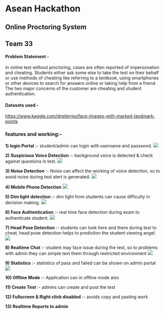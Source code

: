 # Asean Hackathon  
## Online Proctoring System
## Team 33

#### Problem Statement - 
        
  In online test without proctoring, cases are often reported of impersonation and cheating. Students either ask some else to take the test on their behalf or use methods of cheating like referring to a textbook, using smartphones or other devices to search for answers online or taking help from a friend. The two major concerns of the customer are cheating and student authentication.



#### Datasets used - 
https://www.kaggle.com/drgilermo/face-images-with-marked-landmark-points



### features and working:-
**1) login Portal** :- student/admin can login with username and password.
<img src="https://github.com/harshrajdhote/asean_team_33/blob/master/images/chats.jpeg"/>

**2) Suspicious Voice Detection** :- background voice is detected & check against questions in test.
<img src="https://github.com/harshrajdhote/asean_team_33/blob/master/images/voice.jpeg"/>

**3) Noise Detection** :- Noise can affect the working of voice detection, so to avoid noise during test alert is generated.
<img src="https://github.com/harshrajdhote/asean_team_33/blob/master/images/noise.jpeg"/>

**4) Mobile Phone Detection**
<img src="https://github.com/harshrajdhote/asean_team_33/blob/master/images/phone.jpeg"/>

**5) Dim light detection** :- dim light from students can cause difficulty in decision making. 
<img src="https://github.com/harshrajdhote/asean_team_33/blob/master/images/dim.jpeg"/>

**6) Face Authentication** :- real time face detection during exam to authenticate student.
<img src="https://github.com/harshrajdhote/asean_team_33/blob/master/images/face_auth_failed.jpeg"/>

**7) Head Pose Detection** :- students can look here and there during test to cheat, head pose detection helps to prediction the student viewing angel.
<img src="https://github.com/harshrajdhote/asean_team_33/blob/master/images/hp.jpeg"/>

**8) Realtime Chat** :- student may face issue during the test, so to problems with admin they can simple text them through restricted environment
<img src="https://github.com/harshrajdhote/asean_team_33/blob/master/images/chats.jpeg"/>

**9) Statistics** :- statistics of pass and failed can be shown on admin portal
<img src="https://github.com/harshrajdhote/asean_team_33/blob/master/images/stats.jpeg"/>

**10) Offline Mode** :- Application can in offline mode also

**11) Create Test** :- admins can create and post the test

**12) Fullscreen & Right click disabled** :- avoids copy and pasting work

**13) Realtime Reports to admin**










